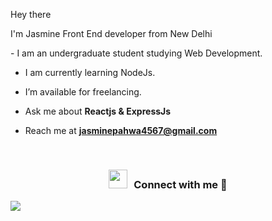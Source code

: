 Hey there

I'm Jasmine
Front End developer from New Delhi

<p>
- I am an undergraduate student studying Web Development.

- I am currently learning NodeJs.

- I’m available for freelancing.

- Ask me about **Reactjs & ExpressJs**

- Reach me at **jasminepahwa4567@gmail.com**
  </p>

<br/>
<h3 align="center" > <img src="https://media.giphy.com/media/iY8CRBdQXODJSCERIr/giphy.gif" width="30" height="30" style="margin-right: 10px;">Connect with me 🤝 </h3>

<p align="center">


</p>

<p align="left"> <img src="https://komarev.com/ghpvc/?username=jasminepahwa17&color=green" /> </p>
